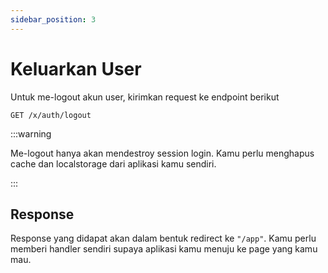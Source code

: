 ```yaml
---
sidebar_position: 3
---
```


# Keluarkan User

Untuk me-logout akun user, kirimkan request ke endpoint berikut

```shell title='HTTP(S)'
GET /x/auth/logout
```

:::warning

Me-logout hanya akan mendestroy session login. Kamu perlu menghapus cache dan localstorage dari aplikasi kamu sendiri.

:::

## Response

Response yang didapat akan dalam bentuk redirect ke `"/app"`. Kamu perlu memberi handler sendiri supaya aplikasi kamu menuju ke page yang kamu mau.
